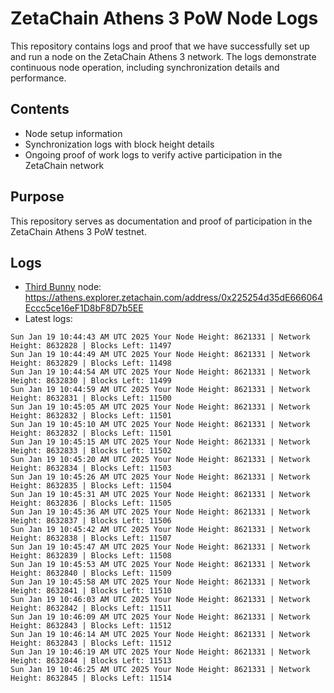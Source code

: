 # ZetaChain Athens 3 PoW Node Logs
This repository contains logs and proof that we have successfully set up and run a node on the ZetaChain Athens 3 network. The logs demonstrate continuous node operation, including synchronization details and performance.

## Contents
- Node setup information
- Synchronization logs with block height details
- Ongoing proof of work logs to verify active participation in the ZetaChain network

## Purpose
This repository serves as documentation and proof of participation in the ZetaChain Athens 3 PoW testnet.

## Logs

- [Third Bunny](https://thirdbunny.xyz/) node: https://athens.explorer.zetachain.com/address/0x225254d35dE666064Eccc5ce16eF1D8bF8D7b5EE
- Latest logs:
```
Sun Jan 19 10:44:43 AM UTC 2025 Your Node Height: 8621331 | Network Height: 8632828 | Blocks Left: 11497
Sun Jan 19 10:44:49 AM UTC 2025 Your Node Height: 8621331 | Network Height: 8632829 | Blocks Left: 11498
Sun Jan 19 10:44:54 AM UTC 2025 Your Node Height: 8621331 | Network Height: 8632830 | Blocks Left: 11499
Sun Jan 19 10:44:59 AM UTC 2025 Your Node Height: 8621331 | Network Height: 8632831 | Blocks Left: 11500
Sun Jan 19 10:45:05 AM UTC 2025 Your Node Height: 8621331 | Network Height: 8632832 | Blocks Left: 11501
Sun Jan 19 10:45:10 AM UTC 2025 Your Node Height: 8621331 | Network Height: 8632832 | Blocks Left: 11501
Sun Jan 19 10:45:15 AM UTC 2025 Your Node Height: 8621331 | Network Height: 8632833 | Blocks Left: 11502
Sun Jan 19 10:45:20 AM UTC 2025 Your Node Height: 8621331 | Network Height: 8632834 | Blocks Left: 11503
Sun Jan 19 10:45:26 AM UTC 2025 Your Node Height: 8621331 | Network Height: 8632835 | Blocks Left: 11504
Sun Jan 19 10:45:31 AM UTC 2025 Your Node Height: 8621331 | Network Height: 8632836 | Blocks Left: 11505
Sun Jan 19 10:45:36 AM UTC 2025 Your Node Height: 8621331 | Network Height: 8632837 | Blocks Left: 11506
Sun Jan 19 10:45:42 AM UTC 2025 Your Node Height: 8621331 | Network Height: 8632838 | Blocks Left: 11507
Sun Jan 19 10:45:47 AM UTC 2025 Your Node Height: 8621331 | Network Height: 8632839 | Blocks Left: 11508
Sun Jan 19 10:45:53 AM UTC 2025 Your Node Height: 8621331 | Network Height: 8632840 | Blocks Left: 11509
Sun Jan 19 10:45:58 AM UTC 2025 Your Node Height: 8621331 | Network Height: 8632841 | Blocks Left: 11510
Sun Jan 19 10:46:03 AM UTC 2025 Your Node Height: 8621331 | Network Height: 8632842 | Blocks Left: 11511
Sun Jan 19 10:46:09 AM UTC 2025 Your Node Height: 8621331 | Network Height: 8632843 | Blocks Left: 11512
Sun Jan 19 10:46:14 AM UTC 2025 Your Node Height: 8621331 | Network Height: 8632843 | Blocks Left: 11512
Sun Jan 19 10:46:19 AM UTC 2025 Your Node Height: 8621331 | Network Height: 8632844 | Blocks Left: 11513
Sun Jan 19 10:46:25 AM UTC 2025 Your Node Height: 8621331 | Network Height: 8632845 | Blocks Left: 11514
```
